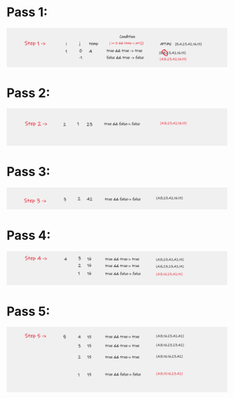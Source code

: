 # Pass 1:

![](./Images/step1.png)

# Pass 2:
![](Images/step2.png)

# Pass 3:
![](Images/step3.png)

# Pass 4:
![](Images/step4.png)

# Pass 5:
![](Images/step5.png)